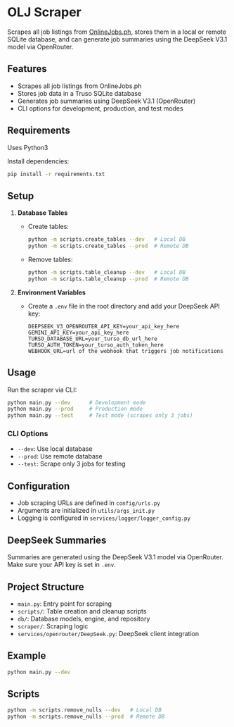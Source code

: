 
# OLJ Scraper

Scrapes all job listings from [OnlineJobs.ph](https://www.onlinejobs.ph), stores them in a local or remote SQLite database, and can generate job summaries using the DeepSeek V3.1 model via OpenRouter.

## Features
- Scrapes all job listings from OnlineJobs.ph
- Stores job data in a Truso SQLite database
- Generates job summaries using DeepSeek V3.1 (OpenRouter)
- CLI options for development, production, and test modes

## Requirements
Uses Python3

Install dependencies:

```bash
pip install -r requirements.txt
```

## Setup
1. **Database Tables**
	 - Create tables:
		 ```bash
		 python -m scripts.create_tables --dev   # Local DB
		 python -m scripts.create_tables --prod  # Remote DB
		 ```
	 - Remove tables:
		 ```bash
		 python -m scripts.table_cleanup --dev   # Local DB
		 python -m scripts.table_cleanup --prod  # Remote DB
		 ```

2. **Environment Variables**
	 - Create a `.env` file in the root directory and add your DeepSeek API key:
		```env
		DEEPSEEK_V3_OPENROUTER_API_KEY=your_api_key_here
		GEMINI_API_KEY=your_api_key_here
        TURSO_DATABASE_URL=your_turso_db_url_here
        TURSO_AUTH_TOKEN=your_turso_auth_token_here
		WEBHOOK_URL=url of the webhook that triggers job notifications	
		```

## Usage
Run the scraper via CLI:

```bash
python main.py --dev      # Development mode
python main.py --prod     # Production mode
python main.py --test     # Test mode (scrapes only 3 jobs)
```

### CLI Options
- `--dev`: Use local database
- `--prod`: Use remote database
- `--test`: Scrape only 3 jobs for testing

## Configuration
- Job scraping URLs are defined in `config/urls.py`
- Arguments are initialized in `utils/args_init.py`
- Logging is configured in `services/logger/logger_config.py`

## DeepSeek Summaries
Summaries are generated using the DeepSeek V3.1 model via OpenRouter. Make sure your API key is set in `.env`.

## Project Structure
- `main.py`: Entry point for scraping
- `scripts/`: Table creation and cleanup scripts
- `db/`: Database models, engine, and repository
- `scraper/`: Scraping logic
- `services/openrouter/DeepSeek.py`: DeepSeek client integration

## Example
```bash
python main.py --dev
```

## Scripts
```bash
python -m scripts.remove_nulls --dev   # Local DB
python -m scripts.remove_nulls --prod  # Remote DB
```